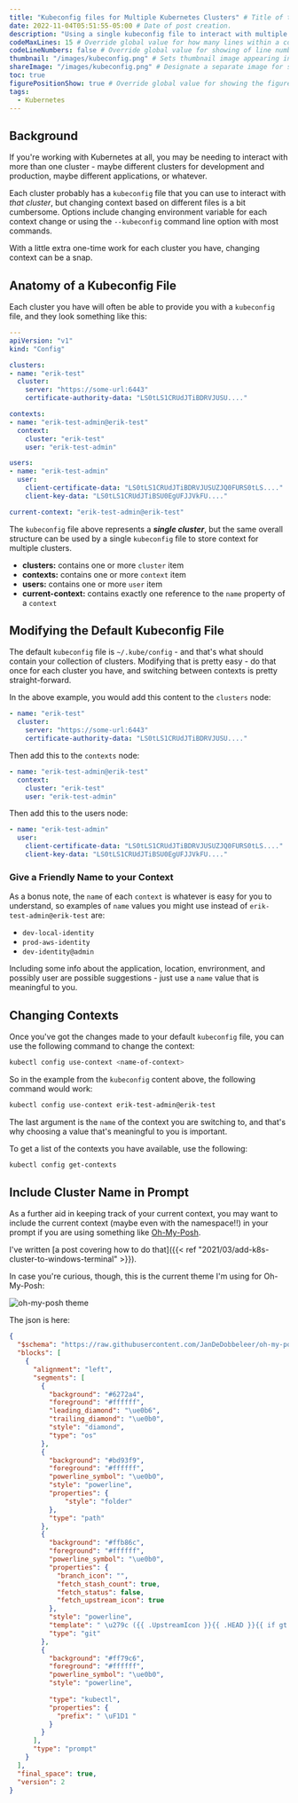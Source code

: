 ```yaml
---
title: "Kubeconfig files for Multiple Kubernetes Clusters" # Title of the blog post.
date: 2022-11-04T05:51:55-05:00 # Date of post creation.
description: "Using a single kubeconfig file to interact with multiple Kubernetes clusters" # Description used for search engine.
codeMaxLines: 15 # Override global value for how many lines within a code block before auto-collapsing.
codeLineNumbers: false # Override global value for showing of line numbers within code block.
thumbnail: "/images/kubeconfig.png" # Sets thumbnail image appearing inside card on homepage.
shareImage: "/images/kubeconfig.png" # Designate a separate image for social media sharing.
toc: true
figurePositionShow: true # Override global value for showing the figure label.
tags:
  - Kubernetes  
---
```


## Background

If you're working with Kubernetes at all, you may be needing
to interact with more than one cluster - maybe different
clusters for development and production, maybe different
applications, or whatever.

Each cluster probably has a `kubeconfig` file that you
can use to interact with *that cluster*, but changing context
based on different files is a bit cumbersome. Options include
changing environment variable for each context change or
using the `--kubeconfig` command line option with most
commands.

With a little extra one-time work for each cluster you
have, changing context can be a snap.

## Anatomy of a Kubeconfig File

Each cluster you have will often be able to provide you
with a `kubeconfig` file, and they look something like this:

```yaml
---
apiVersion: "v1"
kind: "Config"

clusters:
- name: "erik-test"
  cluster:
    server: "https://some-url:6443"
    certificate-authority-data: "LS0tLS1CRUdJTiBDRVJUSU...."

contexts:
- name: "erik-test-admin@erik-test"
  context:
    cluster: "erik-test"
    user: "erik-test-admin"

users:
- name: "erik-test-admin"
  user:
    client-certificate-data: "LS0tLS1CRUdJTiBDRVJUSUZJQ0FURS0tLS...."
    client-key-data: "LS0tLS1CRUdJTiBSU0EgUFJJVkFU...."

current-context: "erik-test-admin@erik-test"
```

The `kubeconfig` file above represents a ***single cluster***,
but the same overall structure can be used by a single `kubeconfig` file
to store context for multiple clusters.

- **clusters:** contains one or more `cluster` item
- **contexts:** contains one or more `context` item
- **users:** contains one or more `user` item
- **current-context:** contains exactly one reference to the `name`
property of a `context`

## Modifying the Default Kubeconfig File

The default `kubeconfig` file is `~/.kube/config` - and that's what
should contain your collection of clusters. Modifying that is pretty
easy - do that once for each cluster you have, and switching between
contexts is pretty straight-forward.

In the above example, you would add this content to the `clusters` node:

```yaml
- name: "erik-test"
  cluster:
    server: "https://some-url:6443"
    certificate-authority-data: "LS0tLS1CRUdJTiBDRVJUSU...."
```

Then add this to the `contexts` node:

```yaml
- name: "erik-test-admin@erik-test"
  context:
    cluster: "erik-test"
    user: "erik-test-admin"
```

Then add this to the users node:

```yaml
- name: "erik-test-admin"
  user:
    client-certificate-data: "LS0tLS1CRUdJTiBDRVJUSUZJQ0FURS0tLS...."
    client-key-data: "LS0tLS1CRUdJTiBSU0EgUFJJVkFU...."
```

### Give a Friendly Name to your Context

As a bonus note, the `name` of each `context` is whatever is easy
for you to understand, so examples of `name` values you might use
instead of `erik-test-admin@erik-test` are:

- `dev-local-identity`
- `prod-aws-identity`
- `dev-identity@admin`

Including some info about the application, location, envrironment,
and possibly user are possible suggestions - just use a `name` value
that is meaningful to you.

## Changing Contexts

Once you've got the changes made to your default `kubeconfig` file,
you can use the following command to change the context:

```bash
kubectl config use-context <name-of-context>
```

So in the example from the `kubeconfig` content above, the following command would work:

```bash
kubectl config use-context erik-test-admin@erik-test
```

The last argument is the `name` of the context you are switching to,
and that's why choosing a value that's meaningful to you is important.

To get a list of the contexts you have available, use the following:

```bash
kubectl config get-contexts
```

## Include Cluster Name in Prompt

As a further aid in keeping track of your current context, you
may want to include the current context (maybe even with the
namespace!!) in your prompt if you are using something like
[Oh-My-Posh](https://ohmyposh.dev/docs/segments/kubectl).

I've written [a post covering how to do that]({{< ref "2021/03/add-k8s-cluster-to-windows-terminal" >}}).

In case you're curious, though, this is the current theme I'm
using for Oh-My-Posh:

![oh-my-posh theme](/images/dracula-k8s-posh.png)

The json is here:

```json
{
  "$schema": "https://raw.githubusercontent.com/JanDeDobbeleer/oh-my-posh/main/themes/schema.json",
  "blocks": [
    {
      "alignment": "left",
      "segments": [
        {
          "background": "#6272a4",
          "foreground": "#ffffff",
          "leading_diamond": "\ue0b6",
		  "trailing_diamond": "\ue0b0", 
          "style": "diamond",          
          "type": "os"          
        },
        {
          "background": "#bd93f9",
          "foreground": "#ffffff",
          "powerline_symbol": "\ue0b0",    
          "style": "powerline",          
		  "properties": {
			  "style": "folder"		  
		  },
          "type": "path"          
        },
        {
          "background": "#ffb86c",
          "foreground": "#ffffff",
          "powerline_symbol": "\ue0b0",
          "properties": {
            "branch_icon": "",
            "fetch_stash_count": true,
            "fetch_status": false,
            "fetch_upstream_icon": true
          },
          "style": "powerline",
          "template": " \u279c ({{ .UpstreamIcon }}{{ .HEAD }}{{ if gt .StashCount 0 }} \uf692 {{ .StashCount }}{{ end }}) ",
          "type": "git"
        },        
        {
          "background": "#ff79c6",
          "foreground": "#ffffff",
		  "powerline_symbol": "\ue0b0",    
          "style": "powerline",
          
          "type": "kubectl",
          "properties": {				
            "prefix": " \uF1D1 "
          }
        }
      ],
      "type": "prompt"
    }
  ],
  "final_space": true,
  "version": 2
}
```
